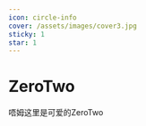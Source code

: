 ```yaml
---
icon: circle-info
cover: /assets/images/cover3.jpg
sticky: 1
star: 1
---
```

# ZeroTwo

唔姆这里是可爱的ZeroTwo